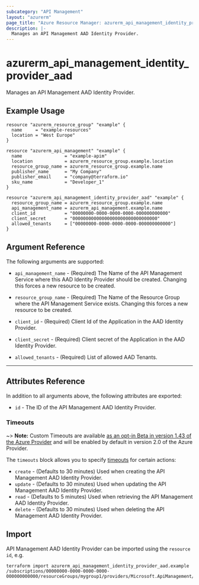 ```yaml
---
subcategory: "API Management"
layout: "azurerm"
page_title: "Azure Resource Manager: azurerm_api_management_identity_provider_aad"
description: |-
  Manages an API Management AAD Identity Provider.
---
```


# azurerm_api_management_identity_provider_aad

Manages an API Management AAD Identity Provider.

## Example Usage

```hcl
resource "azurerm_resource_group" "example" {
  name     = "example-resources"
  location = "West Europe"
}

resource "azurerm_api_management" "example" {
  name                = "example-apim"
  location            = azurerm_resource_group.example.location
  resource_group_name = azurerm_resource_group.example.name
  publisher_name      = "My Company"
  publisher_email     = "company@terraform.io"
  sku_name            = "Developer_1"
}

resource "azurerm_api_management_identity_provider_aad" "example" {
  resource_group_name = azurerm_resource_group.example.name
  api_management_name = azurerm_api_management.example.name
  client_id           = "00000000-0000-0000-0000-000000000000"
  client_secret       = "00000000000000000000000000000000"
  allowed_tenants     = ["00000000-0000-0000-0000-000000000000"]
}
```

## Argument Reference

The following arguments are supported:

* `api_management_name` - (Required) The Name of the API Management Service where this AAD Identity Provider should be created. Changing this forces a new resource to be created.

* `resource_group_name` - (Required) The Name of the Resource Group where the API Management Service exists. Changing this forces a new resource to be created.

* `client_id` - (Required) Client Id of the Application in the AAD Identity Provider.

* `client_secret` - (Required) Client secret of the Application in the AAD Identity Provider.

* `allowed_tenants` - (Required) List of allowed AAD Tenants.

---

## Attributes Reference

In addition to all arguments above, the following attributes are exported:

* `id` - The ID of the API Management AAD Identity Provider.

### Timeouts

~> **Note:** Custom Timeouts are available [as an opt-in Beta in version 1.43 of the Azure Provider](/docs/providers/azurerm/guides/2.0-beta.html) and will be enabled by default in version 2.0 of the Azure Provider.

The `timeouts` block allows you to specify [timeouts](https://www.terraform.io/docs/configuration/resources.html#timeouts) for certain actions:

* `create` - (Defaults to 30 minutes) Used when creating the API Management AAD Identity Provider.
* `update` - (Defaults to 30 minutes) Used when updating the API Management AAD Identity Provider.
* `read` - (Defaults to 5 minutes) Used when retrieving the API Management AAD Identity Provider.
* `delete` - (Defaults to 30 minutes) Used when deleting the API Management AAD Identity Provider.

## Import

API Management AAD Identity Provider can be imported using the `resource id`, e.g.

```shell
terraform import azurerm_api_management_identity_provider_aad.example /subscriptions/00000000-0000-0000-0000-000000000000/resourceGroups/mygroup1/providers/Microsoft.ApiManagement/service/instance1/identityProviders/aad
```
